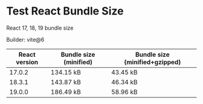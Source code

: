 # Test React Bundle Size

React 17, 18, 19 bundle size

Builder: vite@6

| React version | Bundle size (minified) | Bundle size (minified+gzipped) |
| ------------- | ---------------------- | ------------------------------ |
| 17.0.2        | 134.15 kB              | 43.45 kB                       |
| 18.3.1        | 143.87 kB              | 46.34 kB                       |
| 19.0.0        | 186.49 kB              | 58.96 kB                       |
